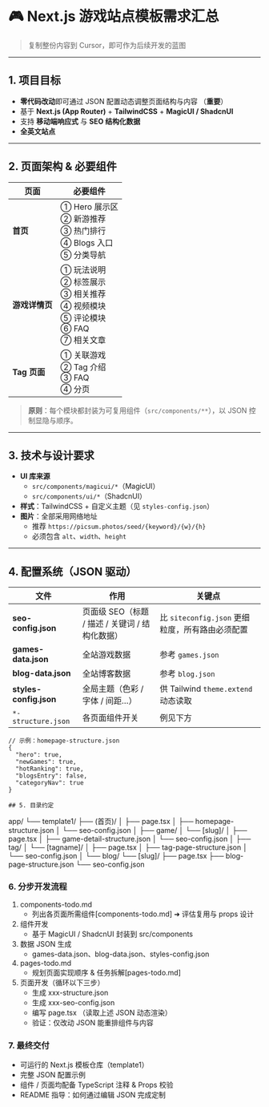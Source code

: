 # 🎮 Next.js 游戏站点模板需求汇总

> 复制整份内容到 Cursor，即可作为后续开发的蓝图

---

## 1. 项目目标

- **零代码改动**即可通过 JSON 配置动态调整页面结构与内容 （**重要**）
- 基于 **Next.js (App Router)** + **TailwindCSS** + **MagicUI / ShadcnUI**
- 支持 **移动端响应式** 与 **SEO 结构化数据**
- **全英文站点**

---

## 2. 页面架构 & 必要组件

| 页面           | 必要组件                                                                                  |
| -------------- | ----------------------------------------------------------------------------------------- |
| **首页**       | ① Hero 展示区<br>② 新游推荐<br>③ 热门排行<br>④ Blogs 入口<br>⑤ 分类导航                   |
| **游戏详情页** | ① 玩法说明<br>② 标签展示<br>③ 相关推荐<br>④ 视频模块<br>⑤ 评论模块<br>⑥ FAQ<br>⑦ 相关文章 |
| **Tag 页面**   | ① 关联游戏<br>② Tag 介绍<br>③ FAQ<br>④ 分页                                               |

> **原则**：每个模块都封装为可复用组件（`src/components/**`），以 JSON 控制显隐与顺序。

---

## 3. 技术与设计要求

- **UI 库来源**
  - `src/components/magicui/*`（MagicUI）
  - `src/components/ui/*`（ShadcnUI）
- **样式**：TailwindCSS + 自定义主题（见 `styles-config.json`）
- **图片**：全部采用网络地址
  - 推荐 `https://picsum.photos/seed/{keyword}/{w}/{h}`
  - 必须包含 `alt`、`width`、`height`

---

## 4. 配置系统（JSON 驱动）

| 文件                   | 作用                                            | 关键点                                          |
| ---------------------- | ----------------------------------------------- | ----------------------------------------------- |
| **seo-config.json**    | 页面级 SEO（标题 / 描述 / 关键词 / 结构化数据） | 比 `siteconfig.json` 更细粒度，所有路由必须配置 |
| **games-data.json**    | 全站游戏数据                                    | 参考 `games.json`                               |
| **blog-data.json**     | 全站博客数据                                    | 参考 `blog.json`                                |
| **styles-config.json** | 全局主题（色彩 / 字体 / 间距…）                 | 供 Tailwind `theme.extend` 动态读取             |
| `*-structure.json`     | 各页面组件开关                                  | 例见下方                                        |

```jsonc
// 示例：homepage-structure.json
{
  "hero": true,
  "newGames": true,
  "hotRanking": true,
  "blogsEntry": false,
  "categoryNav": true
}

## 5. 目录约定
```
app/
└── template1/
    ├── (首页)/
    │   ├── page.tsx
    │   ├── homepage-structure.json
    │   └── seo-config.json
    │
    ├── game/
    │   └── [slug]/
    │       ├── page.tsx
    │       ├── game-detail-structure.json
    │       └── seo-config.json
    │
    ├── tag/
    │   └── [tagname]/
    │       ├── page.tsx
    │       ├── tag-page-structure.json
    │       └── seo-config.json
    │
    └── blog/
        └── [slug]/
            ├── page.tsx
            ├── blog-page-structure.json
            └── seo-config.json

### 6. 分步开发流程
1. components-todo.md
    - 列出各页面所需组件[components-todo.md] ➜ 评估复用与 props 设计
2. 组件开发
    - 基于 MagicUI / ShadcnUI 封装到 src/components
3. 数据 JSON 生成
    - games-data.json、blog-data.json、styles-config.json
4. pages-todo.md
    - 规划页面实现顺序 & 任务拆解[pages-todo.md]
5. 页面开发（循环以下三步）
    - 生成 xxx-structure.json
    - 生成 xxx-seo-config.json
    - 编写 page.tsx （读取上述 JSON 动态渲染）
    - 验证：仅改动 JSON 能重排组件与内容

### 7. 最终交付
- 可运行的 Next.js 模板仓库（template1）
- 完整 JSON 配置示例
- 组件 / 页面均配备 TypeScript 注释 & Props 校验
- README 指导：如何通过编辑 JSON 完成定制
